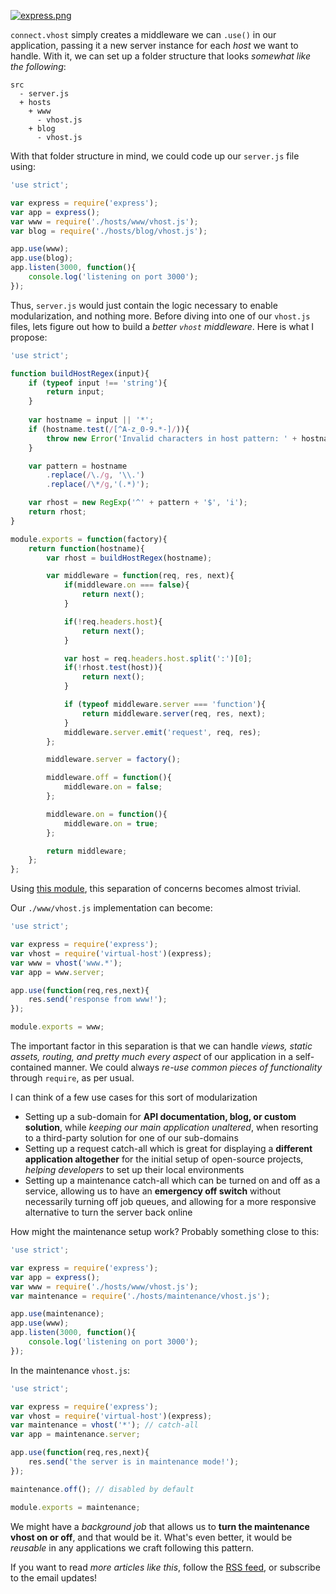 [![express.png][1]](http://expressjs.com/ "Express.JS Web Application Framework")

`connect.vhost` simply creates a middleware we can `.use()` in our application, passing it a new server instance for each _host_ we want to handle. With it, we can set up a folder structure that looks _somewhat like the following_:

```
src
  - server.js
  + hosts
    + www
      - vhost.js
    + blog
      - vhost.js
```

With that folder structure in mind, we could code up our `server.js` file using:

```js
'use strict';

var express = require('express');
var app = express();
var www = require('./hosts/www/vhost.js');
var blog = require('./hosts/blog/vhost.js');

app.use(www);
app.use(blog);
app.listen(3000, function(){
    console.log('listening on port 3000');
});
```

Thus, `server.js` would just contain the logic necessary to enable modularization, and nothing more. Before diving into one of our `vhost.js` files, lets figure out how to build a _better `vhost` middleware_. Here is what I propose:

```js
'use strict';

function buildHostRegex(input){
    if (typeof input !== 'string'){
        return input;  
    }
    
    var hostname = input || '*';
    if (hostname.test(/[^A-z_0-9.*-]/)){
        throw new Error('Invalid characters in host pattern: ' + hostname);
    }

    var pattern = hostname
        .replace(/\./g, '\\.')
        .replace(/\*/g,'(.*)');

    var rhost = new RegExp('^' + pattern + '$', 'i');
    return rhost;
}

module.exports = function(factory){
    return function(hostname){
        var rhost = buildHostRegex(hostname);

        var middleware = function(req, res, next){
            if(middleware.on === false){
                return next();
            }

            if(!req.headers.host){
                return next();
            }

            var host = req.headers.host.split(':')[0];
            if(!rhost.test(host)){
                return next();
            }

            if (typeof middleware.server === 'function'){
                return middleware.server(req, res, next);
            }
            middleware.server.emit('request', req, res);
        };

        middleware.server = factory();

        middleware.off = function(){
            middleware.on = false;
        };

        middleware.on = function(){
            middleware.on = true;
        };

        return middleware;
    };
};
```

Using [this module](https://github.com/bevacqua/virtual-host "virtual-host on GitHub"), this separation of concerns becomes almost trivial.

Our `./www/vhost.js` implementation can become:

```js
'use strict';

var express = require('express');
var vhost = require('virtual-host')(express);
var www = vhost('www.*');
var app = www.server;

app.use(function(req,res,next){
    res.send('response from www!');
});

module.exports = www;
```

The important factor in this separation is that we can handle _views, static assets, routing, and pretty much every aspect_ of our application in a self-contained manner. We could always _re-use common pieces of functionality_ through `require`, as per usual.

I can think of a few use cases for this sort of modularization

- Setting up a sub-domain for **API documentation, blog, or custom solution**, while _keeping our main application unaltered_, when resorting to a third-party solution for one of our sub-domains
- Setting up a request catch-all which is great for displaying a **different application altogether** for the initial setup of open-source projects, _helping developers_ to set up their local environments
- Setting up a maintenance catch-all which can be turned on and off as a service, allowing us to have an **emergency off switch** without necessarily turning off job queues, and allowing for a more responsive alternative to turn the server back online

How might the maintenance setup work? Probably something close to this:

```js
'use strict';

var express = require('express');
var app = express();
var www = require('./hosts/www/vhost.js');
var maintenance = require('./hosts/maintenance/vhost.js');

app.use(maintenance);
app.use(www);
app.listen(3000, function(){
    console.log('listening on port 3000');
});
```

In the maintenance `vhost.js`:

```js
'use strict';

var express = require('express');
var vhost = require('virtual-host')(express);
var maintenance = vhost('*'); // catch-all
var app = maintenance.server;

app.use(function(req,res,next){
    res.send('the server is in maintenance mode!');
});

maintenance.off(); // disabled by default

module.exports = maintenance;
```

We might have a _background job_ that allows us to **turn the maintenance vhost on or off**, and that would be it. What's even better, it would be _reusable_ in any applications we craft following this pattern.

If you want to read _more articles like this_, follow the [RSS feed](/rss/latest.xml "RSS feed for this blog"), or subscribe to the email updates!

  [1]: https://i.imgur.com/0q7WUxz.png
